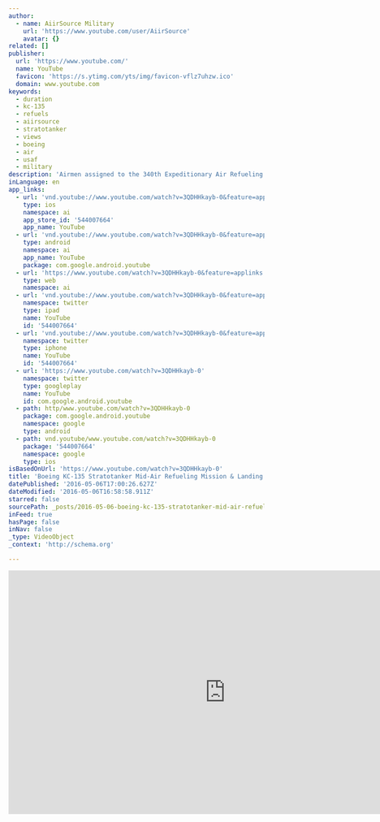 ```yaml
---
author:
  - name: AiirSource Military
    url: 'https://www.youtube.com/user/AiirSource'
    avatar: {}
related: []
publisher:
  url: 'https://www.youtube.com/'
  name: YouTube
  favicon: 'https://s.ytimg.com/yts/img/favicon-vflz7uhzw.ico'
  domain: www.youtube.com
keywords:
  - duration
  - kc-135
  - refuels
  - aiirsource
  - stratotanker
  - views
  - boeing
  - air
  - usaf
  - military
description: 'Airmen assigned to the 340th Expeditionary Air Refueling Squadron deliver fuel to U.S. F-16s and F-15s during a refueling mission over Asia. AiirSource Military covers events and missions from the United States Armed Forces: Army, Navy, Marine Corps, Air Force, and Coast Guard.'
inLanguage: en
app_links:
  - url: 'vnd.youtube://www.youtube.com/watch?v=3QDHHkayb-0&feature=applinks'
    type: ios
    namespace: ai
    app_store_id: '544007664'
    app_name: YouTube
  - url: 'vnd.youtube://www.youtube.com/watch?v=3QDHHkayb-0&feature=applinks'
    type: android
    namespace: ai
    app_name: YouTube
    package: com.google.android.youtube
  - url: 'https://www.youtube.com/watch?v=3QDHHkayb-0&feature=applinks'
    type: web
    namespace: ai
  - url: 'vnd.youtube://www.youtube.com/watch?v=3QDHHkayb-0&feature=applinks'
    namespace: twitter
    type: ipad
    name: YouTube
    id: '544007664'
  - url: 'vnd.youtube://www.youtube.com/watch?v=3QDHHkayb-0&feature=applinks'
    namespace: twitter
    type: iphone
    name: YouTube
    id: '544007664'
  - url: 'https://www.youtube.com/watch?v=3QDHHkayb-0'
    namespace: twitter
    type: googleplay
    name: YouTube
    id: com.google.android.youtube
  - path: http/www.youtube.com/watch?v=3QDHHkayb-0
    package: com.google.android.youtube
    namespace: google
    type: android
  - path: vnd.youtube/www.youtube.com/watch?v=3QDHHkayb-0
    package: '544007664'
    namespace: google
    type: ios
isBasedOnUrl: 'https://www.youtube.com/watch?v=3QDHHkayb-0'
title: 'Boeing KC-135 Stratotanker Mid-Air Refueling Mission & Landing'
datePublished: '2016-05-06T17:00:26.627Z'
dateModified: '2016-05-06T16:58:58.911Z'
starred: false
sourcePath: _posts/2016-05-06-boeing-kc-135-stratotanker-mid-air-refueling-mission-and-landi.md
inFeed: true
hasPage: false
inNav: false
_type: VideoObject
_context: 'http://schema.org'

---
```

<iframe src="https://cdn.embedly.com/widgets/media.html?src=https%3A%2F%2Fwww.youtube.com%2Fembed%2F3QDHHkayb-0%3Ffeature%3Doembed&amp;url=https%3A%2F%2Fwww.youtube.com%2Fwatch%3Fv%3D3QDHHkayb-0&amp;image=https%3A%2F%2Fi.ytimg.com%2Fvi%2F3QDHHkayb-0%2Fhqdefault.jpg&amp;key=b7d04c9b404c499eba89ee7072e1c4f7&amp;type=text%2Fhtml&amp;schema=youtube" width="854" height="480" scrolling="no" frameborder="0" allowfullscreen="" style=""></iframe>